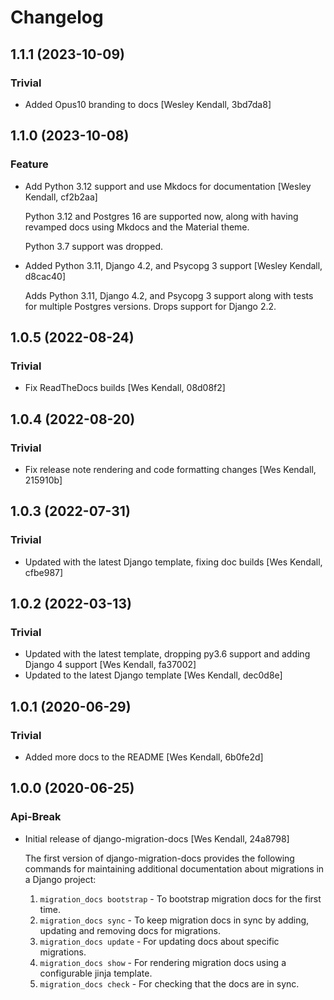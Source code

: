 # Changelog

## 1.1.1 (2023-10-09)

### Trivial

  - Added Opus10 branding to docs [Wesley Kendall, 3bd7da8]

## 1.1.0 (2023-10-08)

### Feature

  - Add Python 3.12 support and use Mkdocs for documentation [Wesley Kendall, cf2b2aa]

    Python 3.12 and Postgres 16 are supported now, along with having revamped docs using Mkdocs and the Material theme.

    Python 3.7 support was dropped.
  - Added Python 3.11, Django 4.2, and Psycopg 3 support [Wesley Kendall, d8cac40]

    Adds Python 3.11, Django 4.2, and Psycopg 3 support along with tests for multiple Postgres versions. Drops support for Django 2.2.

## 1.0.5 (2022-08-24)

### Trivial

  - Fix ReadTheDocs builds [Wes Kendall, 08d08f2]

## 1.0.4 (2022-08-20)

### Trivial

  - Fix release note rendering and code formatting changes [Wes Kendall, 215910b]

## 1.0.3 (2022-07-31)

### Trivial

  - Updated with the latest Django template, fixing doc builds [Wes Kendall, cfbe987]

## 1.0.2 (2022-03-13)

### Trivial

  - Updated with the latest template, dropping py3.6 support and adding Django 4 support [Wes Kendall, fa37002]
  - Updated to the latest Django template [Wes Kendall, dec0d8e]

## 1.0.1 (2020-06-29)

### Trivial

  - Added more docs to the README [Wes Kendall, 6b0fe2d]

## 1.0.0 (2020-06-25)

### Api-Break

  - Initial release of django-migration-docs [Wes Kendall, 24a8798]

    The first version of django-migration-docs provides the following
    commands for maintaining additional documentation about migrations
    in a Django project:
    1. ``migration_docs bootstrap`` - To bootstrap migration docs for the first time.
    2. ``migration_docs sync`` - To keep migration docs in sync by adding, updating
       and removing docs for migrations.
    3. ``migration_docs update`` - For updating docs about specific migrations.
    4. ``migration_docs show`` - For rendering migration docs using a configurable
       jinja template.
    5. ``migration_docs check`` - For checking that the docs are in sync.
